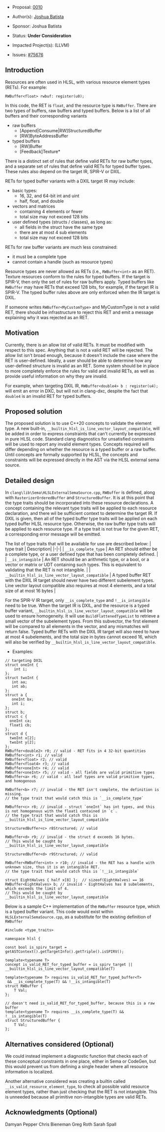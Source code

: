 * Proposal: [0010](0010-resource-element-type-validation.md)
* Author(s): [Joshua Batista](https://github.com/bob80905)
* Sponsor: Joshua Batista
* Status: **Under Consideration**
* Impacted Project(s): (LLVM)

* Issues: [#75676](https://github.com/llvm/llvm-project/issues/75676)

## Introduction
Resources are often used in HLSL, with various resource element types (RETs).
For example:
```
RWBuffer<float> rwbuf: register(u0);
```
In this code, the RET is `float`, and the resource type is `RWBuffer`.
There are two types of buffers, raw buffers and typed buffers. Below is a 
list of all buffers and their corresponding variants
* raw buffers
  * [Append|Consume|RW]StructuredBuffer
  * [RW]ByteAddressBuffer
* typed buffers
  * [RW]Buffer
  * [Feedback]Texture*

There is a distinct set of rules that define valid RETs for raw buffer types, 
and a separate set of rules that define valid RETs for typed buffer types.
These rules also depend on the target IR, SPIR-V or DXIL.

RETs for typed buffer variants with a DXIL target IR may include:
* basic types: 
  * 16, 32, and 64-bit int and uint
  * half, float, and double
* vectors and matrices 
  * containing 4 elements or fewer
  * total size may not exceed 128 bits
* user defined types (structs / classes), as long as:
  * all fields in the struct have the same type
  * there are at most 4 sub elements
  * total size may not exceed 128 bits

RETs for raw buffer variants are much less constrained:
* it must be a complete type
* cannot contain a handle (such as resource types)

Resource types are never allowed as RETs (i.e., `RWBuffer<int>` as an RET).
Texture resources conform to the rules for typed buffers.
If the target is SPIR-V, then only the set of rules for raw buffers apply. Typed buffers
like `RWBuffer` may have RETs that exceed 128 bits, for example, if the target 
IR is SPIR-V. The typed buffer rules above are only enforced when the IR target is DXIL.

If someone writes `RWBuffer<MyCustomType>` and MyCustomType is not a 
valid RET, there should be infrastructure to reject this RET and emit a message 
explaining why it was rejected as an RET.

## Motivation
Currently, there is an allow list of valid RETs. It must be modified with respect 
to this spec. Anything that is not a valid RET will be rejected. The allow list isn't
broad enough, because it doesn't include the case where the RET is user-defined. 
Ideally, a user should be able to determine how any user-defined structure is invalid 
as an RET. Some system should be in place to more completely enforce the rules for 
valid and invalid RETs, as well as provide useful information on why they are invalid.

For example, when targeting DXIL IR, `RWBuffer<double4> b : register(u4);` will emit
an error in DXC, but will not in clang-dxc, despite the fact that `double4` is an 
invalid RET for typed buffers.

## Proposed solution

The proposed solution is to use C++20 concepts to validate the element type.
A new built-in, `__builtin_hlsl_is_line_vector_layout_compatible`, will be added in 
order to express constraints that can't currently be expressed in pure HLSL code.
Standard clang diagnostics for unsatisfied constraints will be used to report any 
invalid element types. Concepts required will differ depending on whether the 
resource is a typed buffer or a raw buffer. Until concepts are formally supported 
by HLSL, the concepts and constraints will be expressed directly in the AST via 
the HLSL external sema source.

## Detailed design

In `clang\lib\Sema\HLSLExternalSemaSource.cpp`, `RWBuffer` is defined, along with 
`RasterizerOrderedBuffer` and `StructuredBuffer`. It is at this point that the 
type traits should be incorporated into these resource declarations. A concept 
containing the relevant type traits will be applied to each resource declaration,
and there wil be sufficient context to determine the target IR.
If DXIL is given, then all of the typed buffer type traits will be applied on each
typed buffer HLSL resource type. Otherwise, the raw buffer type traits will be 
applied to each resource type. If a type trait is not true for the given 
RET, a corresponding error message will be emitted.

The list of type traits that will be available for use are described below:
| type trait | Description|
|-|-|
| `__is_complete_type` | An RET should either be a complete type, or a user defined type that has been completely defined. |
| `__is_intangible` | An RET should be an arithmetic type, or a bool, or a vector or matrix or UDT containing such types. This is equivalent to validating that the RET is not intangible. |
| `__builtin_hlsl_is_line_vector_layout_compatible` | A typed buffer RET with the DXIL IR target should never have two different subelement types. Line vector layout compatible also requires at most 4 elements, and a total size of at most 16 bytes |

For the SPIR-V IR target, only `__is_complete_type` and `!__is_intangible` 
need to be true. When the target IR is DXIL, and the resource is a typed buffer variant,
`__builtin_hlsl_is_line_vector_layout_compatible` will be used to ensure homogeneity. 
It will use `BuildFlattenedTypeList` to retrieve a small vector of the subelement types.
From this subvector, the first element will be compared to all elements in the vector,
and any mismatches will return false. Typed buffer RETs with the DXIL IR target will 
also need to have at most 4 subelements, and the total size in bytes cannot exceed 16,
which will also be verified by `__builtin_hlsl_is_line_vector_layout_compatible`.

* Examples:
```
// targeting DXIL
struct oneInt {
	int i;
};
struct twoInt {
   int aa;
   int ab;
};
struct a {
   oneInt bx;
   int i;
};
struct b;
struct c {
  oneInt ca;
  float1 cb;
};
struct d {
  twoInt x[2];
  twoInt y[2];
};
RWBuffer<double2> r0; // valid - RET fits in 4 32-bit quantities
RWBuffer<int> r1; // valid
RWBuffer<float> r2; // valid
RWBuffer<float4> r3; // valid
RWBuffer<oneInt> r4; // valid
RWBuffer<oneInt> r5; // valid - all fields are valid primitive types
RWBuffer<a> r6; // valid - all leaf types are valid primitive types, and homogenous

RWBuffer<b> r7; // invalid - the RET isn't complete, the definition is missing. 
// the type trait that would catch this is `__is_complete_type`

RWBuffer<c> r8; // invalid - struct `oneInt` has int types, and this is not homogenous with the float1 contained in `c`. 
// the type trait that would catch this is __builtin_hlsl_is_line_vector_layout_compatible

StructuredBuffer<c> r8Structured; // valid

RWBuffer<d> r9; // invalid - the struct d exceeds 16 bytes.
// This would be caught by __builtin_hlsl_is_line_vector_layout_compatible

StructuredBuffer<d> r9Structured; // valid

RWBuffer<RWBuffer<int> > r10; // invalid - the RET has a handle with unknown size, thus it is an intangible RET.
// the type trait that would catch this is `!__is_intangible`

struct EightHalves { half x[8] };  // sizeof(EightHalves) == 16
RWBuffer<EightHalves> b; // invalid - EightHalves has 8 subelements, which exceeds the limit of 4.
// This would be caught by __builtin_hlsl_is_line_vector_layout_compatible
```

Below is a sample C++ implementation of the `RWBuffer` resource type, which is a typed buffer variant.
This code would exist within `HLSLExternalSemaSource.cpp`, as a substitute for the existing definition
of `RWBuffer`
```
#include <type_traits>

namespace hlsl {

const bool is_spirv_target = getASTContext().getTargetInfo().getTriple().isSPIRV();

template<typename T>
concept is_valid_RET_for_typed_buffer = is_spirv_target || __builtin_hlsl_is_line_vector_layout_compatible(T)

template<typename T> requires is_valid_RET_for_typed_buffer<T>
 && __is_complete_type(T) && !__is_intangible(T)
struct RWBuffer {
    T Val;
};

// doesn't need is_valid_RET_for_typed_buffer, because this is a raw buffer
template<typename T> requires __is_complete_type(T) && !__is_intangible(T)
struct StructuredBuffer {
    T Val;
};

```

## Alternatives considered (Optional)
We could instead implement a diagnostic function that checks each of these conceptual constraints in
one place, either in Sema or CodeGen, but this would prevent us from defining a single header where 
all resource information is localized.

Another alternative considered was creating a builtin called `__is_valid_resource_element_type`, to
check all possible valid resource element types, rather than just checking that the RET is not intangible.
This is unneeded because all primitive non-intangible types are valid RETs.

## Acknowledgments (Optional)
Damyan Pepper
Chris Bieneman
Greg Roth
Sarah Spall
<!-- {% endraw %} -->
